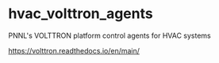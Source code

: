 # hvac_volttron_agents
PNNL's VOLTTRON platform control agents for HVAC systems

https://volttron.readthedocs.io/en/main/


